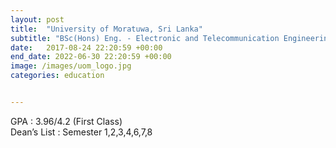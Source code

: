 ```yaml
---
layout: post
title:  "University of Moratuwa, Sri Lanka"
subtitle: "BSc(Hons) Eng. - Electronic and Telecommunication Engineering"
date:   2017-08-24 22:20:59 +00:00
end_date: 2022-06-30 22:20:59 +00:00
image: /images/uom_logo.jpg
categories: education


---
```

GPA : 3.96/4.2 (First Class)  
Dean’s List : Semester 1,2,3,4,6,7,8  